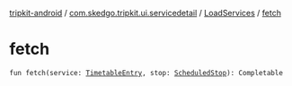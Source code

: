 [tripkit-android](../../index.md) / [com.skedgo.tripkit.ui.servicedetail](../index.md) / [LoadServices](index.md) / [fetch](./fetch.md)

# fetch

`fun fetch(service: `[`TimetableEntry`](../../com.skedgo.tripkit.ui.model/-timetable-entry/index.md)`, stop: `[`ScheduledStop`](../../com.skedgo.tripkit.common.model/-scheduled-stop/index.md)`): Completable`